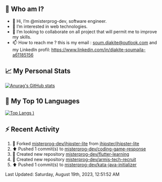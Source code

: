 ## **🔎 Who am I?**
- 👋 Hi, I’m @misterprog-dev, software engineer.
- 👀 I’m interested in web technologies.
- 💞️ I’m looking to collaborate on all project that will permit me to improve my skills.
- 📫 How to reach me ? this is my email : soum.diakite@outlook.com and my LinkedIn profil: https://www.linkedin.com/in/diakite-soumaila-a61185156


## **📈 My Personal Stats**
[![Anurag's GitHub stats](https://github-readme-stats.vercel.app/api?username=misterprog-dev&count_private=true&show_icons=true)](https://github.com/anuraghazra/github-readme-stats)

## **📣 My Top 10 Languages**
[![Top Langs](https://github-readme-stats.vercel.app/api/top-langs/?username=misterprog-dev&langs_count=10&layout=compact&hide=html,css&hide_title=true&&&show_icons=true)
)](https://github.com/anuraghazra/github-readme-stats)

## **⚡ Recent Activity**
<!--RECENT_ACTIVITY:start-->
1. 🔱 Forked [misterprog-dev/jhipster-lite](https://github.com/misterprog-dev/jhipster-lite) from [jhipster/jhipster-lite](https://github.com/jhipster/jhipster-lite)<br>
2. ⬆️ Pushed 1 commit(s) to [misterprog-dev/coding-game-response](https://github.com/misterprog-dev/coding-game-response)<br>
3. 📔 Created new repository [misterprog-dev/flutter-learning](https://github.com/misterprog-dev/flutter-learning)<br>
4. 📔 Created new repository [misterprog-dev/armis-tech-recruit](https://github.com/misterprog-dev/armis-tech-recruit)<br>
5. ⬆️ Pushed 1 commit(s) to [misterprog-dev/kata-java-initializer](https://github.com/misterprog-dev/kata-java-initializer)<br>
<!--RECENT_ACTIVITY:end-->
<!--RECENT_ACTIVITY:last_update-->
Last Updated: Saturday, August 19th, 2023, 12:51:52 AM
<!--RECENT_ACTIVITY:last_update_end-->

<!---
misterprog-dev/misterprog-dev is a ✨ special ✨ repository because its `README.md` (this file) appears on your GitHub profile.
You can click the Preview link to take a look at your changes.
--->


